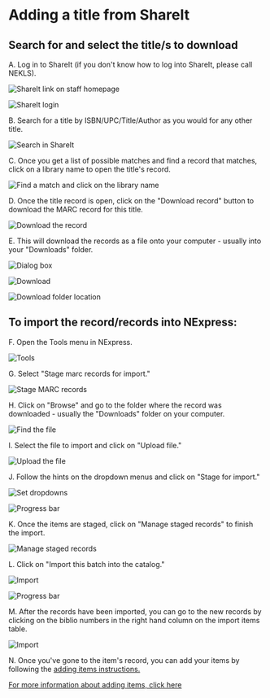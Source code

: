 # Adding a title from ShareIt

## Search for and select the title/s to download

A. Log in to ShareIt (if you don't know how to log into ShareIt, please call NEKLS).

![ShareIt link on staff homepage](../.gitbook/assets/230-shareit.jpg)

![ShareIt login](../.gitbook/assets/240-shareit.jpg)

B. Search for a title by ISBN/UPC/Title/Author as you would for any other title.

![Search in ShareIt](../.gitbook/assets/250-shareit.jpg)

C. Once you get a list of possible matches and find a record that matches, click on a library name to open the title's record.

![Find a match and click on the library name](../.gitbook/assets/260-shareit.jpg)

D. Once the title record is open, click on the "Download record" button to download the MARC record for this title.

![Download the record](../.gitbook/assets/270-shareit.jpg)

E. This will download the records as a file onto your computer - usually into your "Downloads" folder.

![Dialog box](../.gitbook/assets/280-shareit.jpg)

![Download](../.gitbook/assets/290-shareit.jpg)

![Download folder location](../.gitbook/assets/300-shareit.jpg)

## To import the record/records into NExpress:

F. Open the Tools menu in NExpress.

![Tools](../.gitbook/assets/310-shareit.jpg)

G. Select "Stage marc records for import."

![Stage MARC records](../.gitbook/assets/320-shareit.jpg)

H. Click on "Browse" and go to the folder where the record was downloaded - usually the "Downloads" folder on your computer.

![Find the file](../.gitbook/assets/330-shareit.jpg)

I. Select the file to import and click on "Upload file."

![Upload the file](../.gitbook/assets/340-shareit.jpg)

J. Follow the hints on the dropdown menus and click on "Stage for import."

![Set dropdowns](../.gitbook/assets/350-shareit.jpg)

![Progress bar](../.gitbook/assets/360-shareit.jpg)

K. Once the items are staged, click on "Manage staged records" to finish the import.

![Manage staged records](../.gitbook/assets/370-shareit.jpg)

L. Click on "Import this batch into the catalog."

![Import](../.gitbook/assets/380-shareit.jpg)

![Progress bar](../.gitbook/assets/390-shareit.jpg)

M. After the records have been imported, you can go to the new records by clicking on the biblio numbers in the right hand column on the import items table.

![Import](../.gitbook/assets/400-shareit.jpg)

N. Once you've gone to the item's record, you can add your items by following the [adding items instructions.](../title-already-exists/adding-an-item.md)

[For more information about adding items, click here](../title-already-exists/adding-an-item.md)
